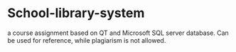 # School-library-system
a course assignment based on QT and Microsoft SQL server database.
Can be used for reference, while plagiarism is not allowed.
